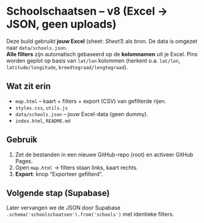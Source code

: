 # Schoolschaatsen – v8 (Excel → JSON, geen uploads)
Deze build gebruikt **jouw Excel** (sheet: *Sheet1*) als bron. De data is omgezet naar `data/schools.json`.  
**Alle filters** zijn automatisch gebaseerd op de **kolomnamen** uit je Excel. Pins worden geplot op basis van `lat/lon` kolommen (herkent o.a. `lat/lon`, `latitude/longitude`, `breedtegraad/lengtegraad`).

## Wat zit erin
- `map.html` – kaart + filters + export (CSV) van gefilterde rijen.
- `styles.css`, `utils.js`
- `data/schools.json` – jouw Excel-data (geen dummy).
- `index.html`, `README.md`

## Gebruik
1. Zet de bestanden in een nieuwe GitHub-repo (root) en activeer GitHub Pages.
2. Open `map.html` → filters staan links, kaart rechts.
3. **Export**: knop “Exporteer gefilterd”.

## Volgende stap (Supabase)
Later vervangen we de JSON door Supabase `.schema('schoolschaatsen').from('schools')` met identieke filters.

